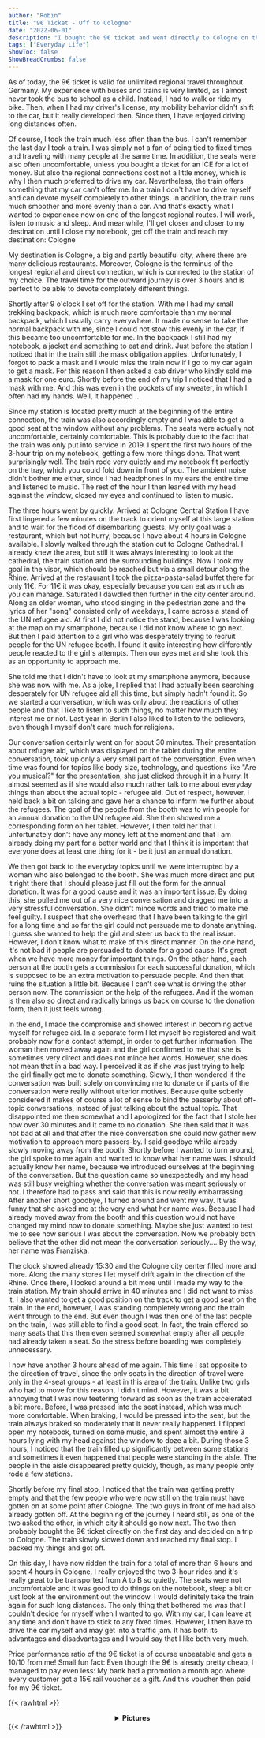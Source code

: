 ```yaml
---
author: "Robin"
title: "9€ Ticket - Off to Cologne"
date: "2022-06-01"
description: "I bought the 9€ ticket and went directly to Cologne on the first day by regional train"
tags: ["Everyday Life"]
ShowToc: false
ShowBreadCrumbs: false
---
```


As of today, the 9€ ticket is valid for unlimited regional travel throughout Germany. My experience with buses and trains is very limited, as I almost never took the bus to school as a child. Instead, I had to walk or ride my bike. Then, when I had my driver's license, my mobility behavior didn't shift to the car, but it really developed then. Since then, I have enjoyed driving long distances often.

Of course, I took the train much less often than the bus. I can't remember the last day I took a train. I was simply not a fan of being tied to fixed times and traveling with many people at the same time. In addition, the seats were also often uncomfortable, unless you bought a ticket for an ICE for a lot of money. But also the regional connections cost not a little money, which is why I then much preferred to drive my car. Nevertheless, the train offers something that my car can't offer me. In a train I don't have to drive myself and can devote myself completely to other things. In addition, the train runs much smoother and more evenly than a car. And that's exactly what I wanted to experience now on one of the longest regional routes. I will work, listen to music and sleep. And meanwhile, I'll get closer and closer to my destination until I close my notebook, get off the train and reach my destination: Cologne

My destination is Cologne, a big and partly beautiful city, where there are many delicious restaurants. Moreover, Cologne is the terminus of the longest regional and direct connection, which is connected to the station of my choice. The travel time for the outward journey is over 3 hours and is perfect to be able to devote completely different things.

Shortly after 9 o'clock I set off for the station. With me I had my small trekking backpack, which is much more comfortable than my normal backpack, which I usually carry everywhere. It made no sense to take the normal backpack with me, since I could not stow this evenly in the car, if this became too uncomfortable for me. In the backpack I still had my notebook, a jacket and something to eat and drink. Just before the station I noticed that in the train still the mask obligation applies. Unfortunately, I forgot to pack a mask and I would miss the train now if I go to my car again to get a mask. For this reason I then asked a cab driver who kindly sold me a mask for one euro. Shortly before the end of my trip I noticed that I had a mask with me. And this was even in the pockets of my sweater, in which I often had my hands. Well, it happened ...

Since my station is located pretty much at the beginning of the entire connection, the train was also accordingly empty and I was able to get a good seat at the window without any problems. The seats were actually not uncomfortable, certainly comfortable. This is probably due to the fact that the train was only put into service in 2019. I spent the first two hours of the 3-hour trip on my notebook, getting a few more things done. That went surprisingly well. The train rode very quietly and my notebook fit perfectly on the tray, which you could fold down in front of you. The ambient noise didn't bother me either, since I had headphones in my ears the entire time and listened to music. The rest of the hour I then leaned with my head against the window, closed my eyes and continued to listen to music.

The three hours went by quickly. Arrived at Cologne Central Station I have first lingered a few minutes on the track to orient myself at this large station and to wait for the flood of disembarking guests. My only goal was a restaurant, which but not hurry, because I have about 4 hours in Cologne available. I slowly walked through the station out to Cologne Cathedral. I already knew the area, but still it was always interesting to look at the cathedral, the train station and the surrounding buildings. Now I took my goal in the visor, which should be reached but via a small detour along the Rhine. Arrived at the restaurant I took the pizza-pasta-salad buffet there for only 11€. For 11€ it was okay, especially because you can eat as much as you can manage. Saturated I dawdled then further in the city center around. Along an older woman, who stood singing in the pedestrian zone and the lyrics of her "song" consisted only of weekdays, I came across a stand of the UN refugee aid. At first I did not notice the stand, because I was looking at the map on my smartphone, because I did not know where to go next. But then I paid attention to a girl who was desperately trying to recruit people for the UN refugee booth. I found it quite interesting how differently people reacted to the girl's attempts. Then our eyes met and she took this as an opportunity to approach me.

She told me that I didn't have to look at my smartphone anymore, because she was now with me. As a joke, I replied that I had actually been searching desperately for UN refugee aid all this time, but simply hadn't found it. So we started a conversation, which was only about the reactions of other people and that I like to listen to such things, no matter how much they interest me or not. Last year in Berlin I also liked to listen to the believers, even though I myself don't care much for religions.

Our conversation certainly went on for about 30 minutes. Their presentation about refugee aid, which was displayed on the tablet during the entire conversation, took up only a very small part of the conversation. Even when time was found for topics like body size, technology, and questions like "Are you musical?" for the presentation, she just clicked through it in a hurry. It almost seemed as if she would also much rather talk to me about everyday things than about the actual topic - refugee aid. Out of respect, however, I held back a bit on talking and gave her a chance to inform me further about the refugees. The goal of the people from the booth was to win people for an annual donation to the UN refugee aid. She then showed me a corresponding form on her tablet. However, I then told her that I unfortunately don't have any money left at the moment and that I am already doing my part for a better world and that I think it is important that everyone does at least one thing for it - be it just an annual donation.

We then got back to the everyday topics until we were interrupted by a woman who also belonged to the booth. She was much more direct and put it right there that I should please just fill out the form for the annual donation. It was for a good cause and it was an important issue. By doing this, she pulled me out of a very nice conversation and dragged me into a very stressful conversation. She didn't mince words and tried to make me feel guilty. I suspect that she overheard that I have been talking to the girl for a long time and so far the girl could not persuade me to donate anything. I guess she wanted to help the girl and steer us back to the real issue. However, I don't know what to make of this direct manner. On the one hand, it's not bad if people are persuaded to donate for a good cause. It's great when we have more money for important things. On the other hand, each person at the booth gets a commission for each successful donation, which is supposed to be an extra motivation to persuade people. And then that ruins the situation a little bit. Because I can't see what is driving the other person now. The commission or the help of the refugees. And if the woman is then also so direct and radically brings us back on course to the donation form, then it just feels wrong.

In the end, I made the compromise and showed interest in becoming active myself for refugee aid. In a separate form I let myself be registered and wait probably now for a contact attempt, in order to get further information. The woman then moved away again and the girl confirmed to me that she is sometimes very direct and does not mince her words. However, she does not mean that in a bad way. I perceived it as if she was just trying to help the girl finally get me to donate something. Slowly, I then wondered if the conversation was built solely on convincing me to donate or if parts of the conversation were really without ulterior motives. Because quite soberly considered it makes of course a lot of sense to bind the passerby about off-topic conversations, instead of just talking about the actual topic. That disappointed me then somewhat and I apologized for the fact that I stole her now over 30 minutes and it came to no donation. She then said that it was not bad at all and that after the nice conversation she could now gather new motivation to approach more passers-by. I said goodbye while already slowly moving away from the booth. Shortly before I wanted to turn around, the girl spoke to me again and wanted to know what her name was. I should actually know her name, because we introduced ourselves at the beginning of the conversation. But the question came so unexpectedly and my head was still busy weighing whether the conversation was meant seriously or not. I therefore had to pass and said that this is now really embarrassing. After another short goodbye, I turned around and went my way. It was funny that she asked me at the very end what her name was. Because I had already moved away from the booth and this question would not have changed my mind now to donate something. Maybe she just wanted to test me to see how serious I was about the conversation. Now we probably both believe that the other did not mean the conversation seriously.... By the way, her name was Franziska.

The clock showed already 15:30 and the Cologne city center filled more and more. Along the many stores I let myself drift again in the direction of the Rhine. Once there, I looked around a bit more until I made my way to the train station. My train should arrive in 40 minutes and I did not want to miss it. I also wanted to get a good position on the track to get a good seat on the train. In the end, however, I was standing completely wrong and the train went through to the end. But even though I was then one of the last people on the train, I was still able to find a good seat. In fact, the train offered so many seats that this then even seemed somewhat empty after all people had already taken a seat. So the stress before boarding was completely unnecessary.

I now have another 3 hours ahead of me again. This time I sat opposite to the direction of travel, since the only seats in the direction of travel were only in the 4-seat groups - at least in this area of the train. Unlike two girls who had to move for this reason, I didn't mind. However, it was a bit annoying that I was now teetering forward as soon as the train accelerated a bit more. Before, I was pressed into the seat instead, which was much more comfortable. When braking, I would be pressed into the seat, but the train always braked so moderately that it never really happened. I flipped open my notebook, turned on some music, and spent almost the entire 3 hours lying with my head against the window to doze a bit. During those 3 hours, I noticed that the train filled up significantly between some stations and sometimes it even happened that people were standing in the aisle. The people in the aisle disappeared pretty quickly, though, as many people only rode a few stations.

Shortly before my final stop, I noticed that the train was getting pretty empty and that the few people who were now still on the train must have gotten on at some point after Cologne. The two guys in front of me had also already gotten off. At the beginning of the journey I heard still, as one of the two asked the other, in which city it should go now next. The two then probably bought the 9€ ticket directly on the first day and decided on a trip to Cologne. The train slowly slowed down and reached my final stop. I packed my things and got off.

On this day, I have now ridden the train for a total of more than 6 hours and spent 4 hours in Cologne. I really enjoyed the two 3-hour rides and it's really great to be transported from A to B so quietly. The seats were not uncomfortable and it was good to do things on the notebook, sleep a bit or just look at the environment out the window. I would definitely take the train again for such long distances. The only thing that bothered me was that I couldn't decide for myself when I wanted to go. With my car, I can leave at any time and don't have to stick to any fixed times. However, I then have to drive the car myself and may get into a traffic jam. It has both its advantages and disadvantages and I would say that I like both very much. 

Price performance ratio of the 9€ ticket is of course unbeatable and gets a 10/10 from me! Small fun fact: Even though the 9€ is already pretty cheap, I managed to pay even less: My bank had a promotion a month ago where every customer got a 15€ rail voucher as a gift. And this voucher then paid for my 9€ ticket.

{{< rawhtml >}}<center><details><summary><strong>Pictures</strong></summary>

<a href="bahnhof.jpg" target="_blank"><img src="bahnhof.jpg"</img></a>Cologne Central Station - Track 9<br><hr>

  </details></center>{{< /rawhtml >}}
